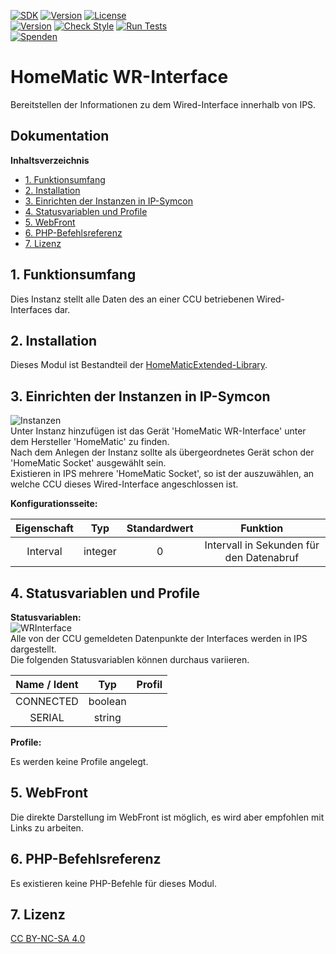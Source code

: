 [![SDK](https://img.shields.io/badge/Symcon-PHPModul-red.svg)](https://www.symcon.de/service/dokumentation/entwicklerbereich/sdk-tools/sdk-php/)
[![Version](https://img.shields.io/badge/Modul%20version-3.12-blue.svg)]()
[![License](https://img.shields.io/badge/License-CC%20BY--NC--SA%204.0-green.svg)](https://creativecommons.org/licenses/by-nc-sa/4.0/)  
[![Version](https://img.shields.io/badge/Symcon%20Version-5.1%20%3E-green.svg)](https://www.symcon.de/forum/threads/30857-IP-Symcon-5-1-%28Stable%29-Changelog)
[![Check Style](https://github.com/Nall-chan/HomematicExtended/workflows/Check%20Style/badge.svg)](https://github.com/Nall-chan/HomematicExtended/actions) [![Run Tests](https://github.com/Nall-chan/HomematicExtended/workflows/Run%20Tests/badge.svg)](https://github.com/Nall-chan/HomematicExtended/actions)  
[![Spenden](https://www.paypalobjects.com/de_DE/DE/i/btn/btn_donate_SM.gif)](../README.md#6-spenden) 

# HomeMatic WR-Interface  <!-- omit in toc -->
   Bereitstellen der Informationen zu dem Wired-Interface innerhalb von IPS.  

## Dokumentation <!-- omit in toc -->

**Inhaltsverzeichnis**

- [1. Funktionsumfang](#1-funktionsumfang)
- [2. Installation](#2-installation)
- [3. Einrichten der Instanzen in IP-Symcon](#3-einrichten-der-instanzen-in-ip-symcon)
- [4. Statusvariablen und Profile](#4-statusvariablen-und-profile)
- [5. WebFront](#5-webfront)
- [6. PHP-Befehlsreferenz](#6-php-befehlsreferenz)
- [7. Lizenz](#7-lizenz)

## 1. Funktionsumfang

  Dies Instanz stellt alle Daten des an einer CCU betriebenen Wired-Interfaces dar.  

## 2. Installation

Dieses Modul ist Bestandteil der [HomeMaticExtended-Library](../).  


## 3. Einrichten der Instanzen in IP-Symcon


![Instanzen](../docs/HMExtendedInstanzen.png)  
   Unter Instanz hinzufügen ist das Gerät 'HomeMatic WR-Interface' unter dem Hersteller 'HomeMatic' zu finden.  
   Nach dem Anlegen der Instanz sollte als übergeordnetes Gerät schon der 'HomeMatic Socket' ausgewählt sein.  
   Existieren in IPS mehrere 'HomeMatic Socket', so ist der auszuwählen, an welche CCU dieses Wired-Interface angeschlossen ist.  


**Konfigurationsseite:**  

| Eigenschaft |   Typ   | Standardwert |                 Funktion                 |
| :---------: | :-----: | :----------: | :--------------------------------------: |
|  Interval   | integer |      0       | Intervall in Sekunden für den Datenabruf |
 

## 4. Statusvariablen und Profile  

**Statusvariablen:**  
 ![WRInterface](../docs/WRInterface.png)  
   Alle von der CCU gemeldeten Datenpunkte der Interfaces werden in IPS dargestellt.  
   Die folgenden Statusvariablen können durchaus variieren.  

| Name  /  Ident |   Typ   | Profil |
| :------------: | :-----: | :----: |
|   CONNECTED    | boolean |        |
|     SERIAL     | string  |        |

**Profile:**  

 Es werden keine Profile angelegt.  

## 5. WebFront  

Die direkte Darstellung im WebFront ist möglich, es wird aber empfohlen mit Links zu arbeiten.  


## 6. PHP-Befehlsreferenz

   Es existieren keine PHP-Befehle für dieses Modul.  

## 7. Lizenz

  [CC BY-NC-SA 4.0](https://creativecommons.org/licenses/by-nc-sa/4.0/)  
